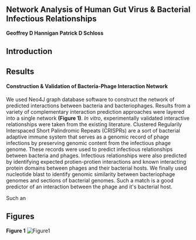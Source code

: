 ## Network Analysis of Human Gut Virus & Bacterial Infectious Relationships
**Geoffrey D Hannigan**
**Patrick D Schloss**

## Introduction

## Results
#### Construction & Validation of Bacteria-Phage Interaction Network
We used Neo4J graph database software to construct the network of predicted interactions between bacteria and bacteriophages. Results from a variety of complementary interaction prediction approaches were layered into a single network **(Figure 1)**. *In vitro*, experimentally validated interactive relationships were taken from the existing literature. Clustered Regularily Interspaced Short Palindromic Repeats (CRISPRs) are a sort of bacterial adaptive immune system that serves as a genomic record of phage infections by preserving genomic content from the infectious phage genome. These records were used to predict infectious relationships between bacteria and phages. Infectious relationships were also predicted by identifying expected protien-protien interactions and known interacting protein domains between phages and their bacterial hosts. We finally used nucleotide blast to identify genomic similarity between bacteriophage genomes and sections of bacterial genomes. Such a match is a good predictor of an interaction between the phage and it's bacterial host.

Such an 



## Figures
**Figure 1**
![Figure1](/Users/Hannigan/git/Hannigan-2016-ConjunctisViribus/figures/BacteriaPhageNetworkDiagram.png)

